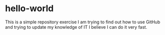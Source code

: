 # hello-world
This is a simple repository exercise
I am trying to find out how to use GitHub and trying to update my knowledge of IT
I believe I can do it very fast.

